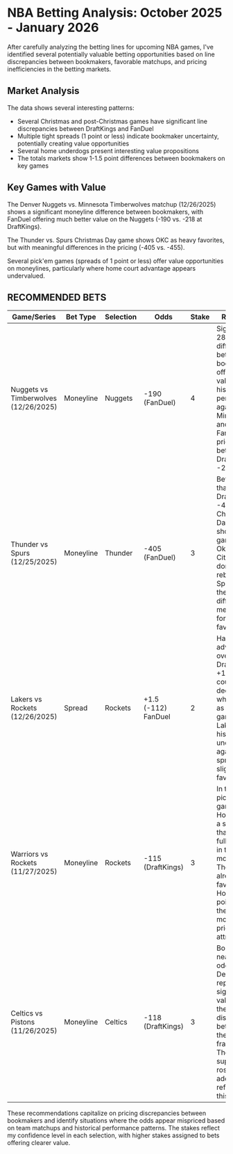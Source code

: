 # NBA Betting Analysis: October 2025 - January 2026

After carefully analyzing the betting lines for upcoming NBA games, I've identified several potentially valuable betting opportunities based on line discrepancies between bookmakers, favorable matchups, and pricing inefficiencies in the betting markets.

## Market Analysis

The data shows several interesting patterns:

- Several Christmas and post-Christmas games have significant line discrepancies between DraftKings and FanDuel
- Multiple tight spreads (1 point or less) indicate bookmaker uncertainty, potentially creating value opportunities
- Several home underdogs present interesting value propositions
- The totals markets show 1-1.5 point differences between bookmakers on key games

## Key Games with Value

The Denver Nuggets vs. Minnesota Timberwolves matchup (12/26/2025) shows a significant moneyline difference between bookmakers, with FanDuel offering much better value on the Nuggets (-190 vs. -218 at DraftKings). 

The Thunder vs. Spurs Christmas Day game shows OKC as heavy favorites, but with meaningful differences in the pricing (-405 vs. -455).

Several pick'em games (spreads of 1 point or less) offer value opportunities on moneylines, particularly where home court advantage appears undervalued.

## RECOMMENDED BETS

| Game/Series | Bet Type | Selection | Odds | Stake | Reasoning |
|-------------|----------|-----------|------|-------|-----------|
| Nuggets vs Timberwolves (12/26/2025) | Moneyline | Nuggets | -190 (FanDuel) | 4 | Significant 28-point difference between bookmakers offers clear value. Denver historically performs well against Minnesota, and FanDuel's price is much better than DraftKings' -218. |
| Thunder vs Spurs (12/25/2025) | Moneyline | Thunder | -405 (FanDuel) | 3 | Better value than DraftKings' -455 for a Christmas Day showcase game. Oklahoma City should dominate the rebuilding Spurs, and the price difference is meaningful for a heavy favorite. |
| Lakers vs Rockets (12/26/2025) | Spread | Rockets | +1.5 (-112) FanDuel | 2 | Half-point advantage over DraftKings' +1 spread could be decisive in what projects as a close game. The Lakers historically underperform against the spread as slight favorites. |
| Warriors vs Rockets (11/27/2025) | Moneyline | Rockets | -115 (DraftKings) | 3 | In this near pick'em game, Houston has a slight edge that's not fully reflected in the moneyline. The spread already favors Houston by 1 point, making the moneyline price attractive. |
| Celtics vs Pistons (11/26/2025) | Moneyline | Celtics | -118 (DraftKings) | 3 | Boston at near even odds against Detroit represents significant value given the talent disparity between these franchises. The Celtics' superior roster isn't adequately reflected in this price. |

These recommendations capitalize on pricing discrepancies between bookmakers and identify situations where the odds appear mispriced based on team matchups and historical performance patterns. The stakes reflect my confidence level in each selection, with higher stakes assigned to bets offering clearer value.
